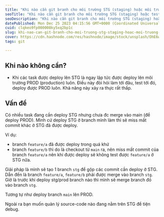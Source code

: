 ```yaml
---
title: "Khi nào cần git branh cho môi trường STG (staging) hoặc môi trường testing"
seoTitle: "Khi nào cần git branh cho môi trường STG (staging) hoặc testing"
seoDescription: "Khi nào cần git branh cho môi trường STG (staging) hoặc môi trường testing"
datePublished: Mon Dec 25 2023 04:15:56 GMT+0000 (Coordinated Universal Time)
cuid: clqkeo9fp000008ky5xq2bp1c
slug: khi-nao-can-git-branh-cho-moi-truong-stg-staging-hoac-moi-truong-testing
cover: https://cdn.hashnode.com/res/hashnode/image/stock/unsplash/OhE6wMahECM/upload/1416f29ce1856ff3cb322b87dae3b874.jpeg
tags: git

---
```


## Khi nào không cần?

- Khi các task được deploy lên STG là ngay lập tức được deploy lên môi trường PROD (production) luôn. Điều này đòi hỏi làm tới đâu, test tới đó, deploy được PROD luôn. Khả năng này xảy ra thực rất thấp.

## Vấn đề

Có nhiều task đang cần deploy STG nhưng chưa đc merge vào main (để deploy PROD).
Mình cứ deploy STG ở branch mình làm thì sẽ miss mất commit khác ở STG đã được deploy.

Ví dụ:

- branch `feature/a` đã được deploy trong quá khứ
- branch `feature/b` thì do là checkout từ `main` ra, nên miss mất commit của branch `feature/a` nên khi được deploy sẽ không test được `feature/a` ở STG nữa.

Giải pháp là mình sẽ tạo 1 branch `stg` để gộp các commit cần deploy ở STG.
Dẫn đến là branch `feature/a`, `feature/b` phải được merge vào branch `stg`.
Giờ là trước khi deploy stg/prod branch nào thì mình sẽ merge branch đó vào branch `stg`.

Tương tự như deploy branch `main` lên PROD.

Ngoài ra bạn muốn quản lý source-code nào đang nằm trên STG để tiện debug.

